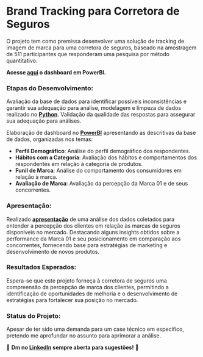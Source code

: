 # Brand Tracking para Corretora de Seguros

O projeto tem como premissa desenvolver uma solução de tracking de imagem de marca para uma corretora de seguros, baseado na amostragem de 511 participantes que responderam uma pesquisa por método quantitativo. 

**Acesse [aqui](https://app.powerbi.com/view?r=eyJrIjoiYjZiYWVjMjEtM2I4Ny00NmVkLThlOGMtNmYwNmUwZWMwZmE1IiwidCI6IjhiYTNjZTE2LWVhYjEtNDBlMC05ZWRlLWM1NDk2Mjk0NzYwYyJ9) o dashboard em PowerBI.**

### Etapas do Desenvolvimento:
Avaliação da base de dados para identificar possíveis inconsistências e garantir sua adequação para análise, modelagem e limpeza de dados realizado no [**Python**](https://github.com/milexias/brand-tracking/blob/main/ETL_notebook.ipynb). Validação da qualidade das respostas para assegurar sua adequação para análises.

Elaboração de dashboard no [**PowerBI**](https://app.powerbi.com/view?r=eyJrIjoiYjZiYWVjMjEtM2I4Ny00NmVkLThlOGMtNmYwNmUwZWMwZmE1IiwidCI6IjhiYTNjZTE2LWVhYjEtNDBlMC05ZWRlLWM1NDk2Mjk0NzYwYyJ9) apresentando as descritivas da base de dados, organizadas nos temas: 
- **Perfil Demográfico**: Análise do perfil demográfico dos respondentes.
- **Hábitos com a Categoria**: Avaliação dos hábitos e comportamentos dos respondentes em relação à categoria de produtos.
- **Funil de Marca**: Análise do comportamento dos consumidores em relação à marca.
- **Avaliação de Marca**: Avaliação da percepção da Marca 01 e de seus concorrentes.

### Apresentação:
Realizado [**apresentação**](https://github.com/milexias/brand-tracking/blob/main/apresentacao/Apresentacao_Case.pdf) de uma análise dos dados coletados para entender a percepção dos clientes em relação às marcas de seguros disponíveis no mercado. Destacando alguns insights obtidos sobre a performance da Marca 01 e seu posicionamento em comparação aos concorrentes, fornecendo base para estratégias de marketing e desenvolvimento de novos produtos. 

### Resultados Esperados:
Espera-se que este projeto forneça à corretora de seguros uma compreensão da percepção de marca dos clientes, permitindo a identificação de oportunidades de melhoria e o desenvolvimento de estratégias para fortalecer sua posição no mercado. 

### Status do Projeto: 
Apesar de ter sido uma demanda para um case técnico em específico, pretendo me aprofundar no assunto para aprimorar a análise. 



🌱 **Dm no [LinkedIn](https://www.linkedin.com/in/alexia-ssantos/) sempre aberta para sugestões!** 🌱